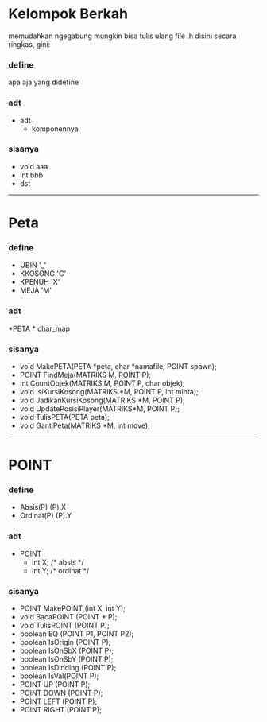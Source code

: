 # Kelompok Berkah
memudahkan ngegabung mungkin bisa tulis ulang file .h disini secara ringkas, gini:

### define
apa aja yang didefine

### adt
* adt
	* komponennya

### sisanya
* void aaa
* int bbb
* dst

------------
# Peta

### define
* UBIN '_'
* KKOSONG 'C'
* KPENUH 'X'
* MEJA 'M'

### adt
*PETA
	* char_map

### sisanya
* void MakePETA(PETA *peta, char *namafile, POINT spawn);
* POINT FindMeja(MATRIKS M, POINT P);
* int CountObjek(MATRIKS M, POINT P, char objek);
* void IsiKursiKosong(MATRIKS *M, POINT P, int minta);
* void JadikanKursiKosong(MATRIKS *M, POINT P);
* void UpdatePosisiPlayer(MATRIKS*M, POINT P);
* void TulisPETA(PETA peta);
* void GantiPeta(MATRIKS *M, int move);

------------
# POINT

### define
* Absis(P) (P).X
* Ordinat(P) (P).Y

### adt
* POINT
	* int X; /* absis   */
	* int Y; /* ordinat */


### sisanya
* POINT MakePOINT (int X, int Y);
* void BacaPOINT (POINT * P); 
* void TulisPOINT (POINT P);
* boolean EQ (POINT P1, POINT P2);
* boolean IsOrigin (POINT P);
* boolean IsOnSbX (POINT P);
* boolean IsOnSbY (POINT P);
* boolean IsDinding (POINT P);
* boolean IsVal(POINT P);
* POINT UP (POINT P);
* POINT DOWN (POINT P);
* POINT LEFT (POINT P);
* POINT RIGHT (POINT P);
